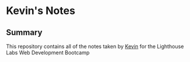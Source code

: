 # Kevin's Notes

## Summary

This repository contains all of the notes taken by [Kevin](https://github.com/dattphan15) for the Lighthouse Labs Web Development Bootcamp


